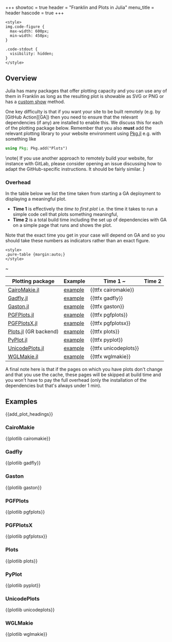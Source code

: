 +++
showtoc = true
header = "Franklin and Plots in Julia"
menu_title = header
hascode = true
+++

~~~
<style>
img.code-figure {
  max-width: 600px;
  min-width: 450px;
}

.code-stdout {
  visibility: hidden;
}
</style>
~~~

## Overview

Julia has many packages that offer plotting capacity and you can use any of them in Franklin as long as the resulting plot is showable as SVG or PNG or has a [custom show](/syntax/code/#custom_show) method.

One key difficulty is that if you want your site to be built remotely (e.g. by [GitHub Action][GA]) then you need to ensure that the relevant dependencies (if any) are installed to enable this.
We discuss this for each of the plotting package below.
Remember that you also **must** add the relevant plotting library to your website environment using [Pkg.jl](https://github.com/JuliaLang/Pkg.jl) e.g. with something like

```julia
using Pkg; Pkg.add("Plots")
```

\note{
  If you use another approach to remotely build your website, for instance with GitLab, please consider opening an issue discussing how to adapt the GitHub-specific instructions. It should be fairly similar.
}

### Overhead

In the table below we list the time taken from starting a GA deployment to displaying a meaningful plot.

* **Time 1** is effectively the _time to first plot_ i.e. the time it takes to run a simple code cell that plots something meaningful,
* **Time 2** is a total build time including the set up of dependencies with GA on a simple page that runs and shows the plot.

Note that the exact time you get in your case will depend on GA and so you should take these numbers as indicators rather than an exact figure.

~~~
<style>
.pure-table {margin:auto;}
</style>
~~~

| Plotting package | Example | Time 1 ~~~<th>Time 2</th>~~~   |
| ---------------- | ------ | --------------- |
| [CairoMakie.jl](https://github.com/JuliaPlots/CairoMakie.jl)     | [example](#cairomakie)   | {{ttfx cairomakie}}   |
| [Gadfly.jl](https://github.com/GiovineItalia/Gadfly.jl)          | [example](#gadfly)       | {{ttfx gadfly}}       |
| [Gaston.jl](https://github.com/mbaz/Gaston.jl)                   | [example](#gaston)       | {{ttfx gaston}}       |
| [PGFPlots.jl](https://github.com/JuliaTeX/PGFPlots.jl)           | [example](#pgfplots)     | {{ttfx pgfplots}}     |
| [PGFPlotsX.jl](https://github.com/KristofferC/PGFPlotsX.jl)      | [example](#pgfplotsx)    | {{ttfx pgfplotsx}}    |
| [Plots.jl](https://github.com/JuliaPlots/Plots.jl) (GR backend)  | [example](#plots)        | {{ttfx plots}}        |
| [PyPlot.jl](https://github.com/JuliaPy/PyPlot.jl)                | [example](#pyplot)       | {{ttfx pyplot}}       |
| [UnicodePlots.jl](https://github.com/JuliaPlots/UnicodePlots.jl) | [example](#unicodeplots) | {{ttfx unicodeplots}} |
| [WGLMakie.jl](https://github.com/JuliaPlots/WGLMakie.jl)         | [example](#wglmakie)     | {{ttfx wglmakie}}     |


A final note here is that if the pages on which you have plots don't change and that you use the cache, these pages will be skipped at build time and you won't have to pay the full overhead (only the installation of the dependencies but that's always under 1 min).

## Examples

{{add_plot_headings}}

### CairoMakie

{{plotlib cairomakie}}

### Gadfly

{{plotlib gadfly}}

### Gaston

{{plotlib gaston}}

### PGFPlots

{{plotlib pgfplots}}

### PGFPlotsX

{{plotlib pgfplotsx}}

### Plots

{{plotlib plots}}

### PyPlot

{{plotlib pyplot}}

### UnicodePlots

{{plotlib unicodeplots}}

### WGLMakie

{{plotlib wglmakie}}


